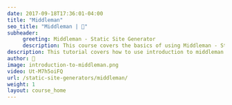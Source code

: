 ```yaml
---
date: 2017-09-18T17:36:01-04:00
title: "Middleman"
seo_title: "Middleman | 🦒"
subheader:
     greeting: Middleman - Static Site Generator
     description: This course covers the basics of using Middleman - Static Site Generator. Work your way through the videos/articles and I'll teach you everything you need to know to create a professional and scalable website or blog!
description: This tutorial covers how to use introduction to middleman in Middleman -  Static Site Generator.
author: 🦒
image: introduction-to-middleman.png
video: Ut-M7h5oiFQ
url: /static-site-generators/middleman/
weight: 1
layout: course_home
---
```

